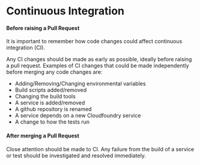 # Continuous Integration

#### Before raising a Pull Request
It is important to remember how code changes could affect continuous integration (CI). 

Any CI changes should be made as early as possible, ideally before raising a pull request. Examples of CI changes that could be made independently before merging any code changes are: 
* Adding/Removing/Changing environmental variables
* Build scripts added/removed
* Changing the build tools 
* A service is added/removed
* A github repository is renamed
* A service depends on a new Cloudfoundry service
* A change to how the tests run


#### After merging a Pull Request
Close attention should be made to CI. Any failure from the build of a service or test should be investigated and resolved immediately.